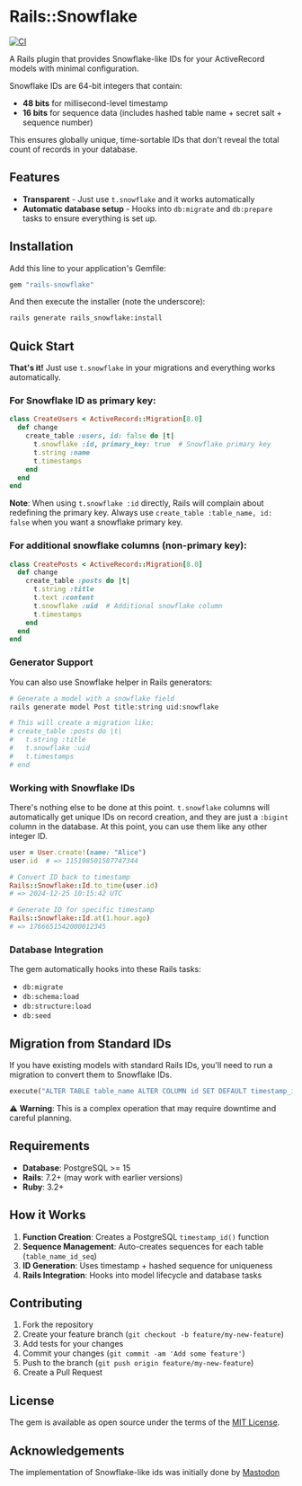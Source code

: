# Rails::Snowflake

[![CI](https://github.com/luizkowalski/snowflake_id/actions/workflows/ci.yml/badge.svg?branch=main)](https://github.com/luizkowalski/snowflake_id/actions/workflows/ci.yml)

A Rails plugin that provides Snowflake-like IDs for your ActiveRecord models with minimal configuration.

Snowflake IDs are 64-bit integers that contain:
- **48 bits** for millisecond-level timestamp
- **16 bits** for sequence data (includes hashed table name + secret salt + sequence number)

This ensures globally unique, time-sortable IDs that don't reveal the total count of records in your database.

## Features

- **Transparent** - Just use `t.snowflake` and it works automatically
- **Automatic database setup** - Hooks into `db:migrate` and `db:prepare` tasks to ensure everything is set up.

## Installation

Add this line to your application's Gemfile:

```ruby
gem "rails-snowflake"
```

And then execute the installer (note the underscore):
```bash
rails generate rails_snowflake:install
```

## Quick Start

**That's it!** Just use `t.snowflake` in your migrations and everything works automatically.

### For Snowflake ID as primary key:
```ruby
class CreateUsers < ActiveRecord::Migration[8.0]
  def change
    create_table :users, id: false do |t|
      t.snowflake :id, primary_key: true  # Snowflake primary key
      t.string :name
      t.timestamps
    end
  end
end
```

**Note**: When using `t.snowflake :id` directly, Rails will complain about redefining the primary key. Always use `create_table :table_name, id: false` when you want a snowflake primary key.

### For additional snowflake columns (non-primary key):
```ruby
class CreatePosts < ActiveRecord::Migration[8.0]
  def change
    create_table :posts do |t|
      t.string :title
      t.text :content
      t.snowflake :uid  # Additional snowflake column
      t.timestamps
    end
  end
end
```

### Generator Support

You can also use Snowflake helper in Rails generators:

```bash
# Generate a model with a snowflake field
rails generate model Post title:string uid:snowflake

# This will create a migration like:
# create_table :posts do |t|
#   t.string :title
#   t.snowflake :uid
#   t.timestamps
# end
```

### Working with Snowflake IDs

There's nothing else to be done at this point. `t.snowflake` columns will automatically get unique IDs on record creation, and they are just a `:bigint` column in the database.
At this point, you can use them like any other integer ID.

```ruby
user = User.create!(name: "Alice")
user.id  # => 115198501587747344

# Convert ID back to timestamp
Rails::Snowflake::Id.to_time(user.id)
# => 2024-12-25 10:15:42 UTC

# Generate ID for specific timestamp
Rails::Snowflake::Id.at(1.hour.ago)
# => 1766651542000012345
```

### Database Integration

The gem automatically hooks into these Rails tasks:
- `db:migrate`
- `db:schema:load`
- `db:structure:load`
- `db:seed`

## Migration from Standard IDs

If you have existing models with standard Rails IDs, you'll need to run a migration to convert them to Snowflake IDs.

```ruby
execute("ALTER TABLE table_name ALTER COLUMN id SET DEFAULT timestamp_id('table_name')")
```

⚠️ **Warning**: This is a complex operation that may require downtime and careful planning.

## Requirements

- **Database**: PostgreSQL >= 15
- **Rails**: 7.2+ (may work with earlier versions)
- **Ruby**: 3.2+

## How it Works

1. **Function Creation**: Creates a PostgreSQL `timestamp_id()` function
2. **Sequence Management**: Auto-creates sequences for each table (`table_name_id_seq`)
3. **ID Generation**: Uses timestamp + hashed sequence for uniqueness
4. **Rails Integration**: Hooks into model lifecycle and database tasks


## Contributing

1. Fork the repository
2. Create your feature branch (`git checkout -b feature/my-new-feature`)
3. Add tests for your changes
4. Commit your changes (`git commit -am 'Add some feature'`)
5. Push to the branch (`git push origin feature/my-new-feature`)
6. Create a Pull Request

## License
The gem is available as open source under the terms of the [MIT License](https://opensource.org/licenses/MIT).


## Acknowledgements

The implementation of Snowflake-like ids was initially done by [Mastodon](https://github.com/mastodon/mastodon/blob/06803422da3794538cd9cd5c7ccd61a0694ef921/lib/mastodon/snowflake.rb)
